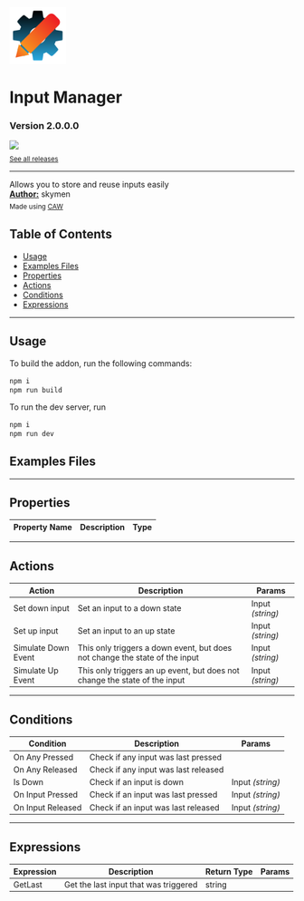 <img src="./src/icon.svg?rand=2082" width="100" /><br>
# Input Manager
### Version 2.0.0.0

[<img src="https://placehold.co/200x50/4493f8/FFF?text=Download&font=montserrat" width="200"/>](https://github.com/skymen/inputManager_sdkv2/releases/download/SkymenInputManager-2.0.0.0.c3addon/SkymenInputManager-2.0.0.0.c3addon)
<br>
<sub> [See all releases](https://github.com/skymen/inputManager_sdkv2/releases) </sub> <br>

---
Allows you to store and reuse inputs easily <br>
<b><u>Author:</u></b> skymen <br>
<sub>Made using [CAW](https://marketplace.visualstudio.com/items?itemName=skymen.caw) </sub><br>

## Table of Contents
- [Usage](#usage)
- [Examples Files](#examples-files)
- [Properties](#properties)
- [Actions](#actions)
- [Conditions](#conditions)
- [Expressions](#expressions)
---
## Usage
To build the addon, run the following commands:

```
npm i
npm run build
```

To run the dev server, run

```
npm i
npm run dev
```

## Examples Files

---
## Properties
| Property Name | Description | Type |
| --- | --- | --- |


---
## Actions
| Action | Description | Params
| --- | --- | --- |
| Set down input | Set an input to a down state | Input             *(string)* <br> |
| Set up input | Set an input to an up state | Input             *(string)* <br> |
| Simulate Down Event | This only triggers a down event, but does not change the state of the input | Input             *(string)* <br> |
| Simulate Up Event | This only triggers an up event, but does not change the state of the input | Input             *(string)* <br> |


---
## Conditions
| Condition | Description | Params
| --- | --- | --- |
| On Any Pressed | Check if any input was last pressed |  |
| On Any Released | Check if any input was last released |  |
| Is Down | Check if an input is down | Input *(string)* <br> |
| On Input Pressed | Check if an input was last pressed | Input *(string)* <br> |
| On Input Released | Check if an input was last released | Input *(string)* <br> |


---
## Expressions
| Expression | Description | Return Type | Params
| --- | --- | --- | --- |
| GetLast | Get the last input that was triggered | string |  | 
